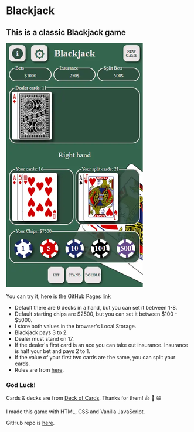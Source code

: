 # Blackjack
## This is a classic Blackjack game

![alt text](/img/printscreen.webp)

You can try it, here is the GitHub Pages [link](https://nagyryt.github.io/blackjack/)

- Default there are 6 decks in a hand, but you can set it between 1-8.
- Default starting chips are $2500, but you can set it between $100 - $5000.
- I store both values in the browser's Local Storage.
- Blackjack pays 3 to 2.
- Dealer must stand on 17.
- If the dealer's first card is an ace you can take out insurance. Insurance is half your bet and pays 2 to 1.
- If the value of your first two cards are the same, you can split your cards.
- Rules are from [here](https://en.wikipedia.org/wiki/Blackjack).
### God Luck!
Cards & decks are from [Deck of Cards](http://www.deckofcardsapi.com/). Thanks for them! :+1: :clap: :smile:

I made this game with HTML, CSS and Vanilla JavaScript.

GitHub repo is [here](https://github.com/NaGyRyT/blackjack).